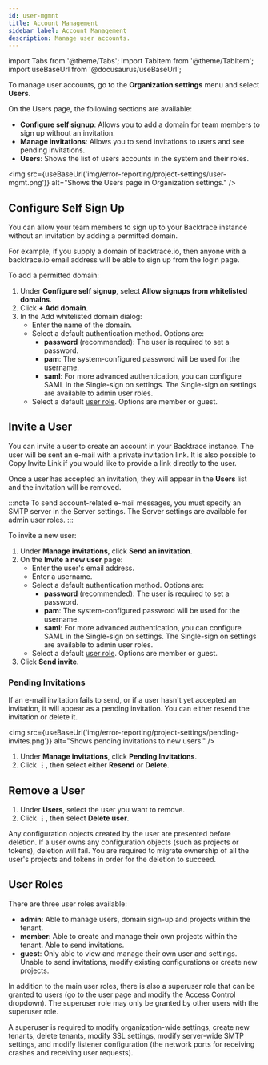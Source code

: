 ```yaml
---
id: user-mgmnt
title: Account Management
sidebar_label: Account Management
description: Manage user accounts.
---
```

import Tabs from '@theme/Tabs';
import TabItem from '@theme/TabItem';
import useBaseUrl from '@docusaurus/useBaseUrl';

To manage user accounts, go to the **Organization settings** menu and select **Users**.

On the Users page, the following sections are available:
- **Configure self signup**: Allows you to add a domain for team members to sign up without an invitation.
- **Manage invitations**: Allows you to send invitations to users and see pending invitations.
- **Users**: Shows the list of users accounts in the system and their roles.

<img src={useBaseUrl('img/error-reporting/project-settings/user-mgmt.png')} alt="Shows the Users page in Organization settings." />


## Configure Self Sign Up
You can allow your team members to sign up to your Backtrace instance without an invitation by adding a permitted domain. 

For example, if you supply a domain of backtrace.io, then anyone with a backtrace.io email address will be able to sign up from the login page.

To add a permitted domain:
1. Under **Configure self signup**, select **Allow signups from whitelisted domains**.
1. Click **+ Add domain**.
1. In the Add whitelisted domain dialog:
    - Enter the name of the domain.
    - Select a default authentication method. Options are:
        - **password** (recommended): The user is required to set a password.
        - **pam**: The system-configured password will be used for the username.
        - **saml**: For more advanced authentication, you can configure SAML in the Single-sign on settings. The Single-sign on settings are available to admin user roles. 
    - Select a default [user role](#user-roles). Options are member or guest.


## Invite a User
You can invite  a user to create an account in your Backtrace instance. The user will be sent an e-mail with a private invitation link. It is also possible to Copy Invite Link if you would like to provide a link directly to the user.

Once a user has accepted an invitation, they will appear in the **Users** list and the invitation will be removed.

:::note
To send account-related e-mail messages, you must specify an SMTP server in the Server settings. The Server settings are available for admin user roles.
:::

To invite a new user:
1. Under **Manage invitations**, click **Send an invitation**.
1. On the **Invite a new user** page:
    - Enter the user's email address.
    - Enter a username. 
    - Select a default authentication method. Options are:
        - **password** (recommended): The user is required to set a password.
        - **pam**: The system-configured password will be used for the username.
        - **saml**: For more advanced authentication, you can configure SAML in the Single-sign on settings. The Single-sign on settings are available to admin user roles. 
    - Select a default [user role](#user-roles). Options are member or guest.
1. Click **Send invite**.

### Pending Invitations
If an e-mail invitation fails to send, or if a user hasn't yet accepted an invitation, it will appear as a pending invitation. You can either resend the invitation or delete it.

<img src={useBaseUrl('img/error-reporting/project-settings/pending-invites.png')} alt="Shows pending invitations to new users." />

1. Under **Manage invitations**, click **Pending Invitations**.
1. Click **⋮**, then select either **Resend** or **Delete**.


## Remove a User
1. Under **Users**, select the user you want to remove.
1. Click **⋮**, then select **Delete user**.

Any configuration objects created by the user are presented before deletion. If a user owns any configuration objects (such as projects or tokens), deletion will fail. You are required to migrate ownership of all the user's projects and tokens in order for the deletion to succeed.

## User Roles
There are three user roles available:
- **admin**: Able to manage users, domain sign-up and projects within the tenant.
- **member**: Able to create and manage their own projects within the tenant. Able to send invitations.
- **guest**: Only able to view and manage their own user and settings. Unable to send invitations, modify existing configurations or create new projects.

In addition to the main user roles, there is also a superuser role that can be granted to users (go to the user page and modify the Access Control dropdown). The superuser role may only be granted by other users with the superuser role. 

A superuser is required to modify organization-wide settings, create new tenants, delete tenants, modify SSL settings, modify server-wide SMTP settings, and modify listener configuration (the network ports for receiving crashes and receiving user requests).
